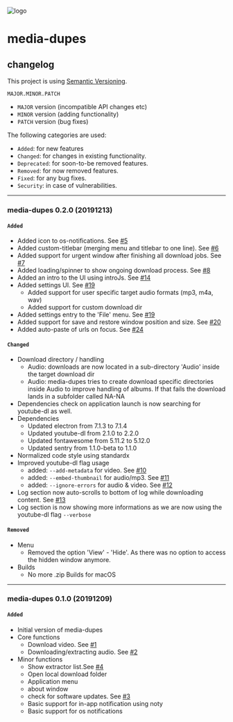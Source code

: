 ![logo](https://raw.githubusercontent.com/yafp/media-dupes/master/.github/logo/128x128.png)

# media-dupes
## changelog

This project is using [Semantic Versioning](https://semver.org/).

  ```
  MAJOR.MINOR.PATCH
  ```

* ```MAJOR``` version (incompatible API changes etc)
* ```MINOR``` version (adding functionality)
* ```PATCH``` version (bug fixes)


The following categories are used:

* ```Added```: for new features
* ```Changed```: for changes in existing functionality.
* ```Deprecated```: for soon-to-be removed features.
* ```Removed```: for now removed features.
* ```Fixed```: for any bug fixes.
* ```Security```: in case of vulnerabilities.



***

### media-dupes 0.2.0 (20191213)
#### ```Added```
* Added icon to os-notifications. See [#5](https://github.com/yafp/media-dupes/issues/5)
* Added custom-titlebar (merging menu and titlebar to one line). See [#6](https://github.com/yafp/media-dupes/issues/6)
* Added support for urgent window after finishing all download jobs. See [#7](https://github.com/yafp/media-dupes/issues/7)
* Added loading/spinner to show ongoing download process. See [#8](https://github.com/yafp/media-dupes/issues/8)
* Added an intro to the UI using introJs. See [#14](https://github.com/yafp/media-dupes/issues/14)
* Added settings UI. See [#19](https://github.com/yafp/media-dupes/issues/19)
  * Added support for user specific target audio formats (mp3, m4a, wav)
  * Added support for custom download dir
* Added settings entry to the 'File' menu. See [#19](https://github.com/yafp/media-dupes/issues/19)
* Added support for save and restore window position and size. See [#20](https://github.com/yafp/media-dupes/issues/20)
* Added auto-paste of urls on focus. See [#24](https://github.com/yafp/media-dupes/issues/24)


#### ```Changed```
* Download directory / handling
  * Audio: downloads are now located in a sub-directory 'Audio' inside the target download dir
  * Audio: media-dupes tries to create download specific directories inside Audio to improve handling of albums. If that fails the download lands in a subfolder called NA-NA
* Dependencies check on application launch is now searching for youtube-dl as well.
* Dependencies
  * Updated electron from 7.1.3 to 7.1.4
  * Updated youtube-dl from 2.1.0 to 2.2.0
  * Updated fontawesome from 5.11.2 to 5.12.0
  * Updated sentry from 1.1.0-beta to 1.1.0
* Normalized code style using standardx
* Improved youtube-dl flag usage
  * added: `--add-metadata` for video. See [#10](https://github.com/yafp/media-dupes/issues/10)
  * added: `--embed-thumbnail` for audio/mp3. See [#11](https://github.com/yafp/media-dupes/issues/11)
  * added: `--ignore-errors` for audio & video. See [#12](https://github.com/yafp/media-dupes/issues/12)
* Log section now auto-scrolls to bottom of log while downloading content. See [#13](https://github.com/yafp/media-dupes/issues/13)
* Log section is now showing more informations as we are now using the youtube-dl flag `--verbose`

#### ```Removed```
* Menu
  * Removed the option 'View' - 'Hide'. As there was no option to access the hidden window anymore.
* Builds
  * No more .zip Builds for macOS

***

### media-dupes 0.1.0 (20191209)
#### ```Added```
* Initial version of media-dupes
* Core functions
  * Download video. See [#1](https://github.com/yafp/media-dupes/issues/1)
  * Downloading/extracting audio. See [#2](https://github.com/yafp/media-dupes/issues/2)
* Minor functions
  * Show extractor list.See [#4](https://github.com/yafp/media-dupes/issues/4)
  * Open local download folder
  * Application menu
  * about window
  * check for software updates. See [#3](https://github.com/yafp/media-dupes/issues/3)
  * Basic support for in-app notification using noty
  * Basic support for os notifications
